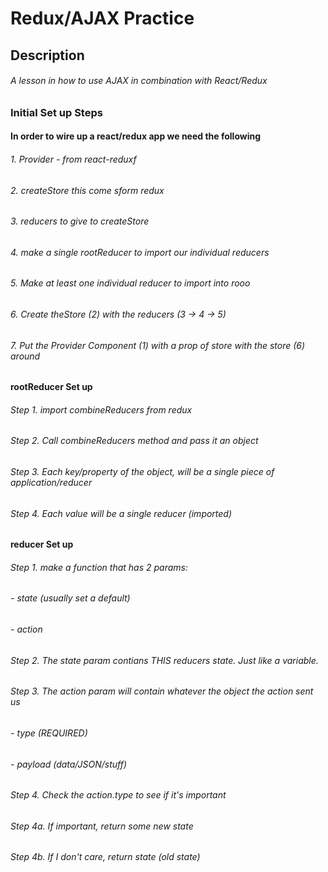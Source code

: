 # Redux/AJAX Practice
## Description
###### A lesson in how to use AJAX in combination with React/Redux
### Initial Set up Steps
####  In order to wire up a react/redux app we need the following
###### 1. Provider - from react-reduxf
###### 2. createStore this come sform redux
###### 3. reducers to give to createStore
###### 4. make a single rootReducer to import our individual reducers
###### 5. Make at least one individual reducer to import into rooo
###### 6. Create theStore (2) with the reducers (3 -> 4 -> 5)
###### 7. Put the Provider Component (1) with a prop of store with the store (6) around <App />
#### rootReducer Set up
###### Step 1. import combineReducers from redux
###### Step 2. Call combineReducers method and pass it an object
###### Step 3. Each key/property of the object, will be a single piece of application/reducer
###### Step 4. Each value will be a single reducer (imported)
#### reducer Set up
###### Step 1. make a function that has 2 params:
######  - state (usually set a default)
######  - action 
###### Step 2. The state param contians THIS reducers state. Just like a variable.
###### Step 3. The action param will contain whatever the object the action sent us
######  - type (REQUIRED)
######  - payload (data/JSON/stuff)
###### Step 4. Check the action.type to see if it's important
###### Step 4a. If important, return some new state
###### Step 4b. If I don't care, return state (old state) 
